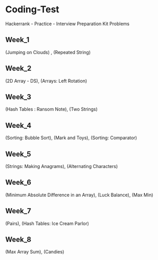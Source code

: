 # Coding-Test

Hackerrank - Practice - Interview Preparation Kit Problems

## Week_1
<a> (Jumping on Clouds) , (Repeated String) </a>

## Week_2

<a> (2D Array - DS), (Arrays: Left Rotation) </a>

## Week_3

<a> (Hash Tables : Ransom Note), (Two Strings) </a>

## Week_4

<a> (Sorting: Bubble Sort), (Mark and Toys), (Sorting: Comparator) </a>

## Week_5

<a> (Strings: Making Anagrams), (Alternating Characters) </a> 

## Week_6

<a> (Minimum Absolute Difference in an Array), (Luck Balance), (Max Min) </a>

## Week_7

<a> (Pairs), (Hash Tables: Ice Cream Parlor) </a>

## Week_8

<a> (Max Array Sum), (Candies) </a>
